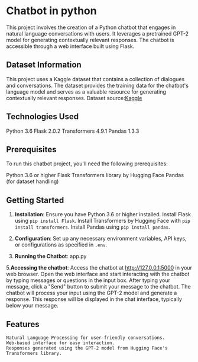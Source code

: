# Chatbot in python
This project involves the creation of a Python chatbot that engages in natural language conversations with users. It leverages a pretrained GPT-2 model for generating contextually relevant responses. The chatbot is accessible through a web interface built using Flask.

## Dataset Information

This project uses a Kaggle dataset that contains a collection of dialogues and conversations. The dataset provides the training data for the chatbot's language model and serves as a valuable resource for generating contextually relevant responses.
Dataset source:[Kaggle](https://www.kaggle.com/datasets/grafstor/simple-dialogs-for-chatbot)

## Technologies Used

 Python 3.6
 Flask 2.0.2
 Transformers 4.9.1
 Pandas 1.3.3

## Prerequisites

To run this chatbot project, you'll need the following prerequisites:

 Python 3.6 or higher
 Flask
 Transformers library by Hugging Face
 Pandas (for dataset handling)

## Getting Started

1. **Installation**:
    Ensure you have Python 3.6 or higher installed.
    Install Flask using `pip install Flask`.
    Install Transformers by Hugging Face with `pip install transformers`.
    Install Pandas using `pip install pandas`.

3. **Configuration**:
    Set up any necessary environment variables, API keys, or configurations as specified in `.env`. 

4. **Running the Chatbot**:
          app.py

5.**Accessing the chatbot**:
   Access the chatbot at http://127.0.0.1:5000 in your web browser.
   Open the web interface and start interacting with the chatbot by typing messages or questions in the input box.
   After typing your message, click a "Send" button to submit your message to the chatbot.
   The chatbot will process your input using the GPT-2 model and generate a response. This response will be displayed in the chat interface, typically below your message.

## Features

    Natural Language Processing for user-friendly conversations.
    Web-based interface for easy interaction.
    Responses generated using the GPT-2 model from Hugging Face's Transformers library.



